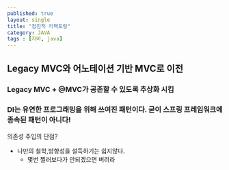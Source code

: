 ```yaml
---
published: true
layout: single
title: "점진적 리팩토링"
category: JAVA
tags : [자바, java]
---
```


## Legacy MVC와 어노테이션 기반 MVC로 이전

### Legacy MVC + @MVC가 공존할 수 있도록 추상화 시킴

### DI는 유연한 프로그래밍을 위해 쓰여진 패턴이다. 굳이 스프링 프레임워크에 종속된 패턴이 아니다!

의존성 주입의 단점?
- 나만의 철학,방향성을 설득하기는 쉽지않다.
    - 몇번 찔러보다가 안되겠으면 버려라
    